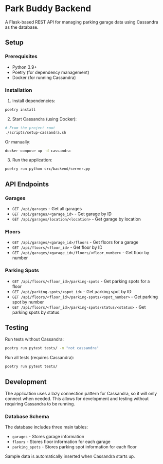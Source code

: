 # Park Buddy Backend

A Flask-based REST API for managing parking garage data using Cassandra as the database.

## Setup

### Prerequisites
- Python 3.9+
- Poetry (for dependency management)
- Docker (for running Cassandra)

### Installation

1. Install dependencies:
```bash
poetry install
```

2. Start Cassandra (using Docker):
```bash
# From the project root
./scripts/setup-cassandra.sh
```

Or manually:
```bash
docker-compose up -d cassandra
```

3. Run the application:
```bash
poetry run python src/backend/server.py
```

## API Endpoints

### Garages
- `GET /api/garages` - Get all garages
- `GET /api/garages/<garage_id>` - Get garage by ID
- `GET /api/garages/location/<location>` - Get garage by location

### Floors
- `GET /api/garages/<garage_id>/floors` - Get floors for a garage
- `GET /api/floors/<floor_id>` - Get floor by ID
- `GET /api/garages/<garage_id>/floors/<floor_number>` - Get floor by number

### Parking Spots
- `GET /api/floors/<floor_id>/parking-spots` - Get parking spots for a floor
- `GET /api/parking-spots/<spot_id>` - Get parking spot by ID
- `GET /api/floors/<floor_id>/parking-spots/<spot_number>` - Get parking spot by number
- `GET /api/floors/<floor_id>/parking-spots/status/<status>` - Get parking spots by status

## Testing

Run tests without Cassandra:
```bash
poetry run pytest tests/ -m "not cassandra"
```

Run all tests (requires Cassandra):
```bash
poetry run pytest tests/
```

## Development

The application uses a lazy connection pattern for Cassandra, so it will only connect when needed. This allows for development and testing without requiring Cassandra to be running.

### Database Schema

The database includes three main tables:
- `garages` - Stores garage information
- `floors` - Stores floor information for each garage
- `parking_spots` - Stores parking spot information for each floor

Sample data is automatically inserted when Cassandra starts up.
